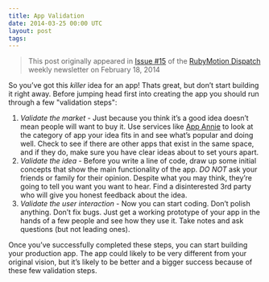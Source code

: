 ```yaml
---
title: App Validation
date: 2014-03-25 00:00 UTC
layout: post
tags:
---
```


> This post originally appeared in [Issue #15](http://rubymotiondispatch.com/issues/2014/issue-15/) of the [RubyMotion Dispatch](http://rubymotiondispatch.com/) weekly newsletter on February 18, 2014

So you’ve got this _killer_ idea for an app! Thats great, but don’t start building it right away.  Before jumping head first into creating the app you should run through a few "validation steps":

1. *Validate the market* - Just because you think it’s a good idea doesn’t mean people will want to buy it. Use services like [App Annie](https://www.appannie.com/) to look at the category of app your idea fits in and see what’s popular and doing well. Check to see if there are other apps that exist in the same space, and if they do, make sure you have clear ideas about to set yours apart.
2. *Validate the idea* - Before you write a line of code, draw up some initial concepts that show the main functionality of the app. _DO NOT_ ask your friends or family for their opinion. Despite what you may think, they’re going to tell you want you want to hear. Find a disinterested 3rd party who will give you honest feedback about the idea.
3. *Validate the user interaction* - Now you can start coding. Don’t polish anything. Don’t fix bugs. Just get a working prototype of your app in the hands of a few people and see how they use it. Take notes and ask questions (but not leading ones).

Once you’ve successfully completed these steps, you can start building your production app. The app could likely to be very different from your original vision, but it’s likely to be better and a bigger success because of these few validation steps.
